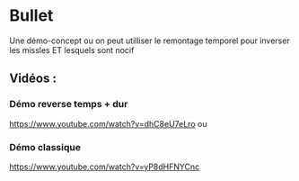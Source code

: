 # Bullet
 
Une démo-concept ou on peut utilliser le remontage temporel pour inverser les missles ET lesquels sont nocif

## Vidéos :

### Démo reverse temps + dur
https://www.youtube.com/watch?v=dhC8eU7eLro
ou 
### Démo classique
https://www.youtube.com/watch?v=yP8dHFNYCnc
